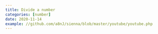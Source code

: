 ```yaml
---
title: Divide a number
categories: [number]
date: 2020-11-14
example: //github.com/a8nJ/sienna/blob/master/youtube/youtube.php
---
```

